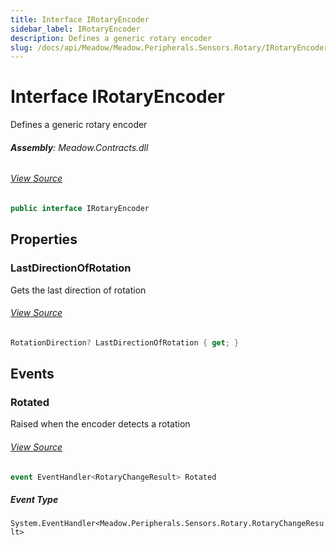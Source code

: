 ```yaml
---
title: Interface IRotaryEncoder
sidebar_label: IRotaryEncoder
description: Defines a generic rotary encoder
slug: /docs/api/Meadow/Meadow.Peripherals.Sensors.Rotary/IRotaryEncoder
---
```

# Interface IRotaryEncoder
Defines a generic rotary encoder

###### **Assembly**: Meadow.Contracts.dll
###### [View Source](https://github.com/WildernessLabs/Meadow.Contracts.git/blob/develop/Source/Meadow.Contracts/Peripherals/Sensors/Rotary/IRotaryEncoder.cs#L8)
```csharp title="Declaration"
public interface IRotaryEncoder
```
## Properties
### LastDirectionOfRotation
Gets the last direction of rotation
###### [View Source](https://github.com/WildernessLabs/Meadow.Contracts.git/blob/develop/Source/Meadow.Contracts/Peripherals/Sensors/Rotary/IRotaryEncoder.cs#L13)
```csharp title="Declaration"
RotationDirection? LastDirectionOfRotation { get; }
```
## Events
### Rotated
Raised when the encoder detects a rotation
###### [View Source](https://github.com/WildernessLabs/Meadow.Contracts.git/blob/develop/Source/Meadow.Contracts/Peripherals/Sensors/Rotary/IRotaryEncoder.cs#L18)
```csharp title="Declaration"
event EventHandler<RotaryChangeResult> Rotated
```
##### Event Type
`System.EventHandler<Meadow.Peripherals.Sensors.Rotary.RotaryChangeResult>`
